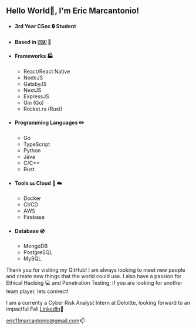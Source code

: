 ## Hello World👋, I'm Eric Marcantonio!

- #### 3rd Year CSec :lock: Student

- #### Based in :canada: :maple_leaf:

- #### Frameworks :factory:

  - React/React Native
  - NodeJS
  - GatsbyJS
  - NextJS
  - ExpressJS
  - Gin (Go)
  - Rocket.rs (Rust)

- #### Programming Languages :pencil2:

  - Go
  - TypeScript
  - Python
  - Java
  - C/C++
  - Rust

- #### Tools `&&` Cloud :wrench: :cloud:

  - Docker
  - CI/CD
  - AWS
  - Firebase

- #### Database :cd:

  - MongoDB
  - PostgreSQL
  - MySQL

Thank you for visiting my GitHub! I am always looking to meet new people and create new things that the world could use. I also have a passion for Ethical Hacking :computer: and Penetration Testing; if you are looking for another team player, lets connect!

I am a currenty a Cyber Risk Analyst Intern at Deloitte, looking forward to an impactful Fall
[LinkedIn](https://www.linkedin.com/in/eric-marcantonio/):link:

[eric11marcantonio@gmail.com​ ](mailto:eric11marcantonio@gmail.com):mailbox:

